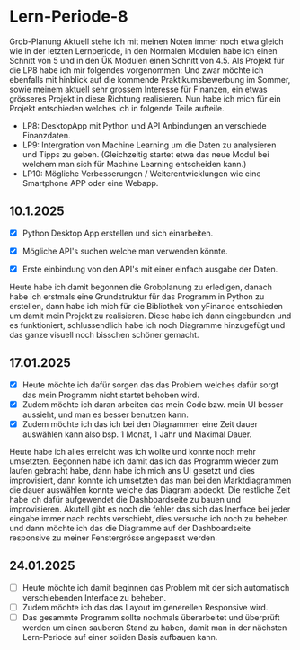 
# Lern-Periode-8

Grob-Planung
Aktuell stehe ich mit meinen Noten immer noch etwa gleich wie in der letzten Lernperiode, in den Normalen Modulen habe ich einen Schnitt von 5 und in den ÜK Modulen einen Schnitt von 4.5.
Als Projekt für die LP8 habe ich mir folgendes vorgenommen:
Und zwar möchte ich ebenfalls mit hinblick auf die kommende Praktikumsbewerbung im Sommer, sowie meinem aktuell sehr grossem Interesse für Finanzen, ein etwas grösseres Projekt in diese Richtung realisieren.
Nun habe ich mich für ein Projekt entschieden welches ich in folgende Teile aufteile. 

 - LP8: DesktopApp mit Python und API Anbindungen an verschiede Finanzdaten.
- LP9: Intergration von Machine Learning um die Daten zu analysieren und Tipps zu geben. (Gleichzeitig startet etwa das neue Modul bei welchem man sich für Machine Learning entscheiden kann.)
- LP10: Mögliche Verbesserungen / Weiterentwicklungen wie eine Smartphone APP oder eine Webapp.

## 10.1.2025
- [x] Python Desktop App erstellen und sich einarbeiten.
- [x] Mögliche API's suchen welche man verwenden könnte.
- [x] Erste einbindung von den API's mit einer einfach ausgabe der Daten.


Heute habe ich damit begonnen die Grobplanung zu erledigen, danach habe ich erstmals eine Grundstruktur für das Programm in Python zu erstellen, dann habe ich mich für die Bibliothek von yFinance entschieden um damit mein Projekt zu realisieren. Diese habe ich dann eingebunden und es funktioniert, schlussendlich habe ich noch Diagramme hinzugefügt und das ganze visuell noch bisschen schöner gemacht.


## 17.01.2025
- [x] Heute möchte ich dafür sorgen das das Problem welches dafür sorgt das mein Programm nicht startet behoben wird.
- [x] Zudem möchte ich daran arbeiten das mein Code bzw. mein UI besser aussieht, und man es besser benutzen kann.
- [x] Zudem möchte ich das ich bei den Diagrammen eine Zeit dauer auswählen kann also bsp. 1 Monat, 1 Jahr und Maximal Dauer.
      
Heute habe ich alles erreicht was ich wollte und konnte noch mehr umsetzten. Begonnen habe ich damit das ich das Programm wieder zum laufen gebracht habe, dann habe ich mich ans UI gesetzt und dies improvisiert, dann konnte ich umsetzten das man bei den Marktdiagrammen die dauer auswählen konnte welche das Diagram abdeckt. Die restliche Zeit habe ich dafür aufgewendet die Dashboardseite zu bauen und improvisieren. Akutell gibt es noch die fehler das sich das Inerface bei jeder eingabe immer nach rechts verschiebt, dies versuche ich noch zu beheben und dann möchte ich das die Diagramme auf der Dashboardseite responsive zu meiner Fenstergrösse angepasst werden.

## 24.01.2025
- [ ] Heute möchte ich damit beginnen das Problem mit der sich automatisch verschiebenden Interface zu beheben.
- [ ] Zudem möchte ich das das Layout im generellen Responsive wird.
- [ ] Das gesammte Programm sollte nochmals überarbeitet und überprüft werden um einen sauberen Stand zu haben, damit man in der nächsten Lern-Periode auf einer soliden Basis aufbauen kann.